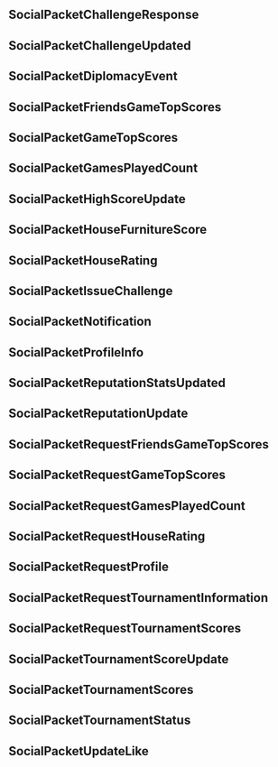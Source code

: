 ## SocialPacketChallengeResponse

## SocialPacketChallengeUpdated

## SocialPacketDiplomacyEvent

## SocialPacketFriendsGameTopScores

## SocialPacketGameTopScores

## SocialPacketGamesPlayedCount

## SocialPacketHighScoreUpdate

## SocialPacketHouseFurnitureScore

## SocialPacketHouseRating

## SocialPacketIssueChallenge

## SocialPacketNotification

## SocialPacketProfileInfo

## SocialPacketReputationStatsUpdated

## SocialPacketReputationUpdate

## SocialPacketRequestFriendsGameTopScores

## SocialPacketRequestGameTopScores

## SocialPacketRequestGamesPlayedCount

## SocialPacketRequestHouseRating

## SocialPacketRequestProfile

## SocialPacketRequestTournamentInformation

## SocialPacketRequestTournamentScores

## SocialPacketTournamentScoreUpdate

## SocialPacketTournamentScores

## SocialPacketTournamentStatus

## SocialPacketUpdateLike